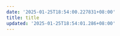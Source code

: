 ```yaml
---
date: '2025-01-25T18:54:00.227831+08:00'
title: title
updated: '2025-01-25T18:54:01.286+08:00'
---
```

